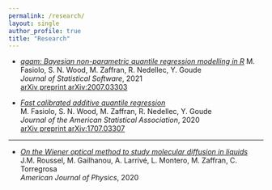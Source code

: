 ```yaml
---
permalink: /research/
layout: single
author_profile: true
title: "Research"
---
```


- [*qgam: Bayesian non-parametric quantile regression modelling in R*](https://www.jstatsoft.org/article/view/v100i09)
M. Fasiolo, S. N. Wood, M. Zaffran, R. Nedellec, Y. Goude  
*Journal of Statistical Software*, 2021  
[arXiv preprint arXiv:2007.03303](https://arxiv.org/pdf/2007.03303.pdf)  

- [*Fast calibrated additive quantile regression*](https://amstat.tandfonline.com/doi/abs/10.1080/01621459.2020.1725521)  
M. Fasiolo, S. N. Wood, M. Zaffran, R. Nedellec, Y. Goude  
*Journal of the American Statistical Association*, 2020  
[arXiv preprint arXiv:1707.03307](https://arxiv.org/pdf/1707.03307.pdf)


***

- [*On the Wiener optical method to study molecular diffusion in liquids*](https://aapt.scitation.org/doi/abs/10.1119/10.0001448)  
J.M. Roussel, M. Gailhanou, A. Larrivé, L. Montero, M. Zaffran, C. Torregrosa  
*American Journal of Physics*, 2020
